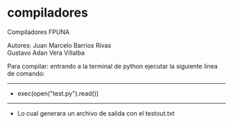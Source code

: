 compiladores
============

Compiladores FPUNA

Autores: 
  Juan Marcelo Barrios Rivas   
  Gustavo Adan Vera Villalba

Para compilar: entrando a la terminal de python ejecutar la siguiente linea de   comando:

____________________________________________________________________
- exec(open("test.py").read())
____________________________________________________________________ 
- Lo cual generara un archivo de salida con el testout.txt

